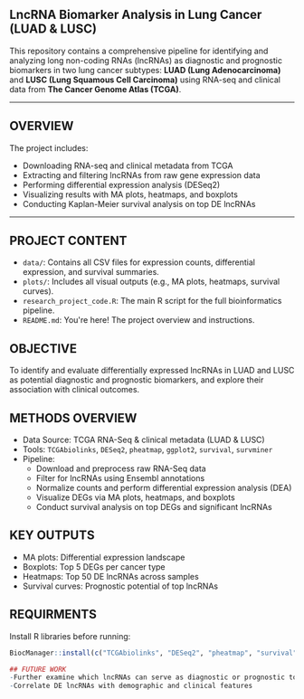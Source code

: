 ## LncRNA Biomarker Analysis in Lung Cancer (LUAD & LUSC)

This repository contains a comprehensive pipeline for identifying and analyzing long non-coding RNAs (lncRNAs) as diagnostic and prognostic biomarkers in two lung cancer subtypes: 
**LUAD (Lung Adenocarcinoma)** and **LUSC (Lung Squamous Cell Carcinoma)** using RNA-seq and clinical data from **The Cancer Genome Atlas (TCGA)**.

---

## OVERVIEW

The project includes:

- Downloading RNA-seq and clinical metadata from TCGA  
- Extracting and filtering lncRNAs from raw gene expression data  
- Performing differential expression analysis (DESeq2)  
- Visualizing results with MA plots, heatmaps, and boxplots  
- Conducting Kaplan-Meier survival analysis on top DE lncRNAs  

---

## PROJECT CONTENT
- `data/`: Contains all CSV files for expression counts, differential expression, and survival summaries.
- `plots/`: Includes all visual outputs (e.g., MA plots, heatmaps, survival curves).
- `research_project_code.R`: The main R script for the full bioinformatics pipeline.
- `README.md`: You're here! The project overview and instructions.


## OBJECTIVE

To identify and evaluate differentially expressed lncRNAs in LUAD and LUSC as potential diagnostic and prognostic biomarkers, and explore their association with clinical outcomes.

## METHODS OVERVIEW

- Data Source: TCGA RNA-Seq & clinical metadata (LUAD & LUSC)
- Tools: `TCGAbiolinks`, `DESeq2`, `pheatmap`, `ggplot2`, `survival`, `survminer`
- Pipeline:
  - Download and preprocess raw RNA-Seq data
  - Filter for lncRNAs using Ensembl annotations
  - Normalize counts and perform differential expression analysis (DEA)
  - Visualize DEGs via MA plots, heatmaps, and boxplots
  - Conduct survival analysis on top DEGs and significant lncRNAs

## KEY OUTPUTS

- MA plots: Differential expression landscape
- Boxplots: Top 5 DEGs per cancer type
- Heatmaps: Top 50 DE lncRNAs across samples
- Survival curves: Prognostic potential of top lncRNAs

## REQUIRMENTS

Install R libraries before running:

```r
BiocManager::install(c("TCGAbiolinks", "DESeq2", "pheatmap", "survival", "survminer", "ggplot2", "tibble", "dplyr", "RColorBrewer", "VennDiagram"))

## FUTURE WORK
-Further examine which lncRNAs can serve as diagnostic or prognostic tools or both
-Correlate DE lncRNAs with demographic and clinical features
